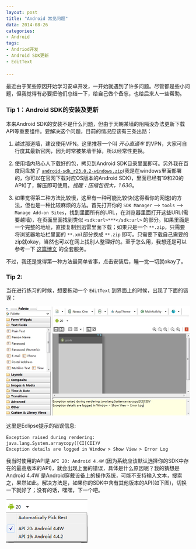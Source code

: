 ```yaml
---
layout: post
title: "Android 常见问题"
data: 2014-08-26
categories:
- Android
tags:
- Andriod开发
- Android SDK更新
- EditText

---
```


最近由于某些原因开始学习安卓开发，一开始就遇到了许多问题。尽管都是些小问题，但我觉得有必要把他们总结一下，给自己做个备忘，也给后来人一些帮助。


### Tip 1：Android SDK的安装及更新

本来Android SDK的安装不是什么问题，但由于天朝某墙的阻隔没办法更新下载API等重要组件。要解决这个问题，目前的情况应该有三条出路：

1. 越过那道墙，建议使用VPN。这里推荐一个叫 *开心直通车* 的VPN，大家可自行度其最新官网，因为时常被某墙干掉，所以经常性更换。

2. 使用墙内热心人下载好的包，拷贝到Android SDK目录里面即可。另外我在百度网盘放了 [`android-sdk_r23.0.2-windows.zip`]()(我是在windows里面部署的，你可以在官网下载对应OS版本的Android SDK)，里面已经有19和20的API()了，解压即可使用。*提醒：压缩包很大，1.63G*。

3. 如果觉得第二种方法比较慢，这里有一种可能比较快(这得看你的网速)的方法，但也是一种比较麻烦的方法。首先打开你的 `SDK Manager` --> `tools` --> `Manage Add-on Sites`，找到里面所有的URL，在浏览器里面打开这些URL(需要越墙)，在页面里面找到类似 `<sdk:url>***</sdk:url>` 的部分。如果里面是一个完整的地址，直接复制到迅雷里面下载；如果只是一个 `**.zip`，只需要将浏览器地址栏里面的 `**.xml`部分换成 `**.zip` 即可。只需要下载自己需要的zip就okay，当然也可以在网上找别人整理好的。至于怎么用，我想还是可以参考一下 [这篇博文](http://blog.csdn.net/harvic880925/article/details/37913801) 的全套服务。

不过，我还是觉得第一种方法最简单省事，点击安装后，睡一觉一切就okay了。


### Tip 2:

当在进行练习的时候，想要拖动一个 `EditText` 到界面上的时候，出现了下面的错误：

![1](/media/img/2014-08-26-Android-Question-and-Answer/1.jpg)

这里是Eclipse提示的错误信息:
```
Exception raised during rendering: java.lang.System.arraycopy([CI[CII)V
Exception details are logged in Window > Show View > Error Log
```

我当时使用的API是 `API 20: Android 4.4W` (因为系统应该默认选择你的SDK中存在的最高版本的API)，就会出现上面的错误，具体是什么原因呢？我的猜想是 Android 4.4W 是Android穿戴设备上的操作系统，可能不支持输入文本，搜索之，果然如此。解决方法是，如果你的SDK中含有其他版本的API(如下图)，切换一下就好了；没有的话，嘿嘿，下一个吧。

![2](/media/img/2014-08-26-Android-Question-and-Answer/2.jpg)
